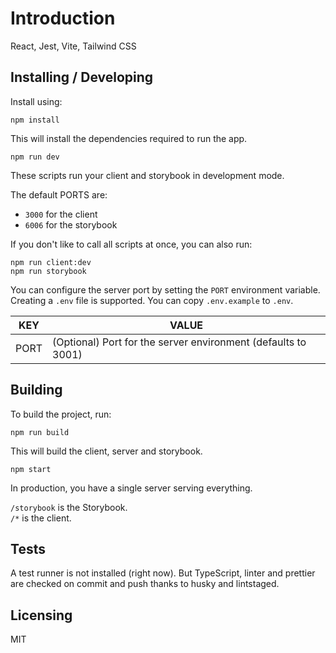 # Introduction

React, Jest, Vite, Tailwind CSS

## Installing / Developing

Install using:

```shell
npm install
```

This will install the dependencies required to run the app.

```shell
npm run dev
```

These scripts run your client and storybook in development mode.

The default PORTS are:

- `3000` for the client
- `6006` for the storybook

If you don't like to call all scripts at once, you can also run:

```shell
npm run client:dev
npm run storybook
```

You can configure the server port by setting the `PORT` environment variable. Creating a `.env` file is supported. You can copy `.env.example` to `.env`.

| KEY  | VALUE                                                         |
| ---- | ------------------------------------------------------------- |
| PORT | (Optional) Port for the server environment (defaults to 3001) |

## Building

To build the project, run:

```shell
npm run build
```

This will build the client, server and storybook.

```shell
npm start
```

In production, you have a single server serving everything.

`/storybook` is the Storybook.  
`/*` is the client.

## Tests

A test runner is not installed (right now). But TypeScript, linter and prettier are checked on commit and push thanks to husky and lintstaged.

## Licensing

MIT
